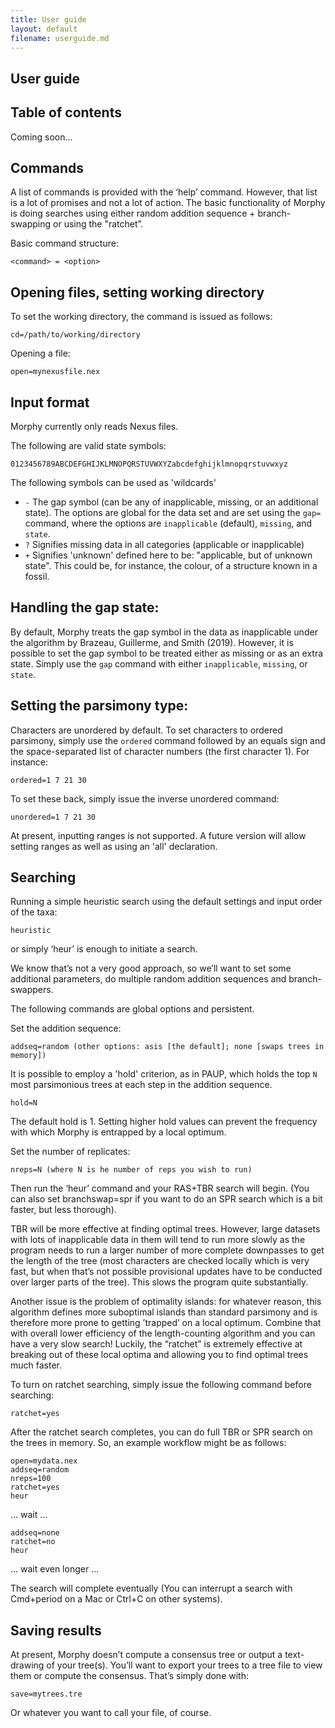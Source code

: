 ```yaml
---
title: User guide
layout: default
filename: userguide.md
---
```


## User guide

## Table of contents

Coming soon...

## Commands

A list of commands is provided with the ‘help’ command. However, that list is a lot of promises and not a lot of action. The basic functionality of Morphy is doing searches using either random addition sequence + branch-swapping or using the "ratchet”.

Basic command structure:

	<command> = <option>

## Opening files, setting working directory 

To set the working directory, the command is issued as follows:

	cd=/path/to/working/directory

Opening a file:

	open=mynexusfile.nex

## Input format

Morphy currently only reads Nexus files.

The following are valid state symbols:

	0123456789ABCDEFGHIJKLMNOPQRSTUVWXYZabcdefghijklmnopqrstuvwxyz

The following symbols can be used as 'wildcards' 

* `-` The gap symbol (can be any of inapplicable, missing, or an additional state). The options are global for the data set and are set using the `gap=` command, where the options are `inapplicable` (default), `missing`, and `state`.
* `?` Signifies missing data in all categories (applicable or inapplicable)
* `+` Signifies 'unknown' defined here to be: "applicable, but of unknown state". This could be, for instance, the colour, of a structure known in a fossil.

## Handling the gap state:

By default, Morphy treats the gap symbol in the data as inapplicable under the algorithm by Brazeau, Guillerme, and Smith (2019). However, it is possible to set the gap symbol to be treated either as missing or as an extra state. Simply use the `gap` command with either `inapplicable`, `missing`, or `state`.

## Setting the parsimony type:

Characters are unordered by default. To set characters to ordered parsimony, simply use the `ordered` command followed by an equals sign and the space-separated list of character numbers (the first character 1). For instance:

    ordered=1 7 21 30

To set these back, simply issue the inverse unordered command:

    unordered=1 7 21 30

At present, inputting ranges is not supported. A future version will allow setting ranges as well as using an 'all' declaration.

## Searching
Running a simple heuristic search using the default settings and input order of the taxa:

	heuristic

or simply ‘heur’ is enough to initiate a search.

We know that’s not a very good approach, so we’ll want to set some additional parameters, do multiple random addition sequences and branch-swappers.

The following commands are global options and persistent.

Set the addition sequence:

	addseq=random (other options: asis [the default]; none [swaps trees in memory])

It is possible to employ a 'hold' criterion, as in PAUP, which holds the top `N` most parsimonious trees at each step in the addition sequence. 

	hold=N

The default hold is 1. Setting higher hold values can prevent the frequency with which Morphy is entrapped by a local optimum.

Set the number of replicates:

	nreps=N (where N is he number of reps you wish to run)

Then run the ‘heur’ command and your RAS+TBR search will begin. (You can also set branchswap=spr if you want to do an SPR search which is a bit faster, but less thorough).

TBR will be more effective at finding optimal trees. 
However, large datasets with lots of inapplicable data in them will tend to run more slowly as the program needs to run a larger number of more complete downpasses to get the length of the tree (most characters are checked locally which is very fast, but when that’s not possible provisional updates have to be conducted over larger parts of the tree). 
This slows the program quite substantially.

Another issue is the problem of optimality islands: for whatever reason, this algorithm defines more suboptimal islands than standard parsimony and is therefore more prone to getting ’trapped’ on a local optimum. Combine that with overall lower efficiency of the length-counting algorithm and you can have a very slow search! Luckily, the “ratchet” is extremely effective at breaking out of these local optima and allowing you to find optimal trees much faster.

To turn on ratchet searching, simply issue the following command before searching:

	ratchet=yes

After the ratchet search completes, you can do full TBR or SPR search on the trees in memory. So, an example workflow might be as follows:

	open=mydata.nex
	addseq=random
	nreps=100
	ratchet=yes
	heur

… wait …

	addseq=none
	ratchet=no
	heur

… wait even longer …

The search will complete eventually (You can interrupt a search with Cmd+period on a Mac or Ctrl+C on other systems).

## Saving results
At present, Morphy doesn’t compute a consensus tree or output a text-drawing of your tree(s). You’ll want to export your trees to a tree file to view them or compute the consensus.
That’s simply done with:

	save=mytrees.tre 

Or whatever you want to call your file, of course. 

